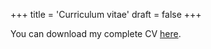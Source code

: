 +++
title = 'Curriculum vitae'
draft = false
+++

You can download my complete CV [here](https://drive.google.com/uc?export=download&id=18IBOtQ-_eZp22exSzoMr_S017_R-VGqf).
